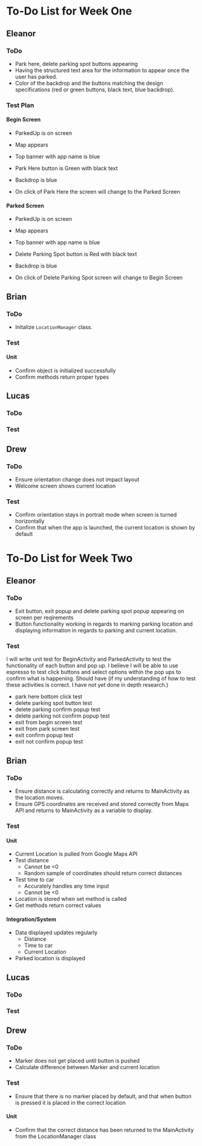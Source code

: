 # To-Do List for Week One
## Eleanor
### ToDo
 * Park here, delete parking spot buttons appearing
 * Having the structured text area for the information to appear once the user has parked.
 * Color of the backdrop and the buttons matching the design specifications (red or green buttons, black text, blue backdrop). 
### Test Plan
#### Begin Screen
* ParkedUp is on screen
* Map appears

* Top banner with app name is blue
* Park Here button is Green with black text
* Backdrop is blue

* On click of Park Here the screen will change to the Parked Screen

#### Parked Screen
* ParkedUp is on screen
* Map appears

* Top banner with app name is blue
* Delete Parking Spot button is Red with black text
* Backdrop is blue

* On click of Delete Parking Spot screen will change to Begin Screen
## Brian
### ToDo
* Initalize `LocationManager` class.
### Test 
#### Unit
* Confirm object is initialized successfully
* Confirm methods return proper types

## Lucas
### ToDo
### Test 

## Drew
### ToDo
 * Ensure orientation change does not impact layout
 * Welcome screen shows current location
### Test 
 * Confirm orientation stays in portrait mode when screen is turned horizontally
 * Confirm that when the app is launched, the current location is shown by default

# To-Do List for Week Two
## Eleanor
### ToDo
 * Exit button, exit popup and delete parking spot popup appearing on screen per reqirements
 * Button functionality working in regards to marking parking location and displaying information in regards to parking and current location.
### Test
I will write unit test for BeginActivity and ParkedActivity to test the functionality of each button and pop up. I believe I will be able to use espresso to test click buttons and select options within the pop ups to confirm what is happening. Should have (if my understanding of how to test these activities is correct. I have not yet done in depth research.)
* park here bottom click test
* delete parking spot button test
* delete parking confirm popup test
* delete parking not confirm popup test
* exit from begin screen test
* exit from park screen test
* exit confirm popup test
* exit not confirm popup test

## Brian
### ToDo
* Ensure distance is calculating correctly and returns to MainActivity as the location moves.
* Ensure GPS coordinates are received and stored correctly from Maps API and returns to MainActivity as a variable to display.
### Test
#### Unit
* Current Location is pulled from Google Maps API
* Test distance
  * Cannot be <0
  * Random sample of coordinates should return correct distances
* Test time to car
  * Accurately handles any time input
  * Cannot be <0
* Location is stored when set method is called
* Get methods return correct values


#### Integration/System
* Data displayed updates regularly
  * Distance
  * Time to car
  * Current Location
* Parked location is displayed

## Lucas
### ToDo
### Test

## Drew
### ToDo
 * Marker does not get placed until button is pushed
 * Calculate difference between Marker and current location
### Test
 * Ensure that there is no marker placed by default, and that when button is pressed it is placed in the correct location
 #### Unit
 * Confirm that the correct distance has been returned to the MainActivity from the LocationManager class

